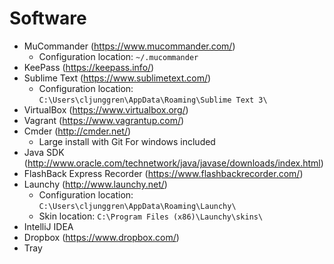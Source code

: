 # Software

* MuCommander (https://www.mucommander.com/)
  * Configuration location: ```~/.mucommander```
* KeePass (https://keepass.info/)
* Sublime Text (https://www.sublimetext.com/)  
  * Configuration location: ```C:\Users\cljunggren\AppData\Roaming\Sublime Text 3\```
* VirtualBox (https://www.virtualbox.org/)
* Vagrant (https://www.vagrantup.com/)
* Cmder (http://cmder.net/)  
  * Large install with Git For windows included
* Java SDK (http://www.oracle.com/technetwork/java/javase/downloads/index.html)
* FlashBack Express Recorder (https://www.flashbackrecorder.com/)
* Launchy (http://www.launchy.net/)  
  * Configuration location: ```C:\Users\cljunggren\AppData\Roaming\Launchy\```
  * Skin location: ```C:\Program Files (x86)\Launchy\skins\```
* IntelliJ IDEA
* Dropbox (https://www.dropbox.com/)
* Tray
